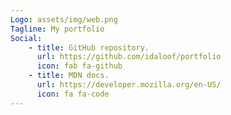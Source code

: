 ```yaml
---
Logo: assets/img/web.png
Tagline: My portfolio
Social:
    - title: GitHub repository.
      url: https://github.com/idaloof/portfolio
      icon: fab fa-github
    - title: MDN docs.
      url: https://developer.mozilla.org/en-US/
      icon: fa fa-code
---
```

